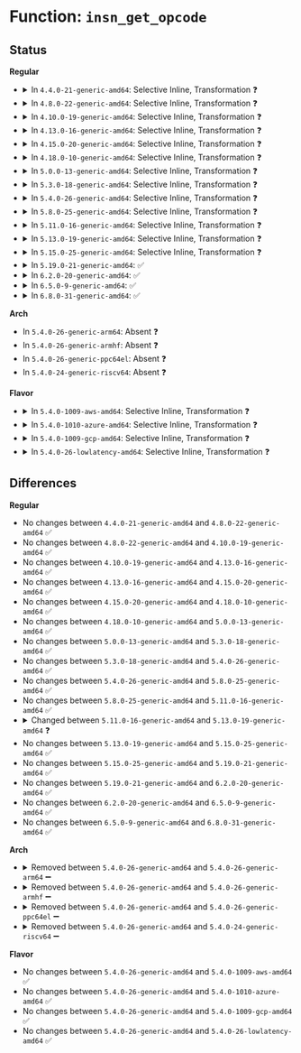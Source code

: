 # Function: <code>insn_get_opcode</code>

## Status
<b>Regular</b>
<ul>
<li>
<details>
<summary>In <code>4.4.0-21-generic-amd64</code>: Selective Inline, Transformation ❓</summary>

```c
void insn_get_opcode(struct insn * insn)
```

```json
{
  "name": "insn_get_opcode",
  "collision_type": "Unique Global",
  "inline_type": "Selective",
  "funcs": [
    {
      "addr": 18446744071583001392,
      "name": "insn_get_opcode",
      "external": true,
      "loc": "arch/x86/lib/insn.c:203",
      "file": "arch/x86/lib/insn.c",
      "inline": "not declared, inlined",
      "caller_inline": [],
      "caller_func": [
        "arch/x86/events/intel/lbr.c:branch_type",
        "arch/x86/mm/mpx.c:mpx_generate_siginfo"
      ]
    }
  ],
  "symbols": [
    {
      "addr": 18446744071583001392,
      "name": "insn_get_opcode.part.4",
      "section": ".text",
      "bind": "STB_LOCAL",
      "size": 335
    },
    {
      "addr": 18446744071583003184,
      "name": "insn_get_opcode",
      "section": ".text",
      "bind": "STB_GLOBAL",
      "size": 23
    }
  ]
}
```
</details>
</li>
<li>
<details>
<summary>In <code>4.8.0-22-generic-amd64</code>: Selective Inline, Transformation ❓</summary>

```c
void insn_get_opcode(struct insn * insn)
```

```json
{
  "name": "insn_get_opcode",
  "collision_type": "Unique Global",
  "inline_type": "Selective",
  "funcs": [
    {
      "addr": 18446744071583291184,
      "name": "insn_get_opcode",
      "external": true,
      "loc": "arch/x86/lib/insn.c:213",
      "file": "arch/x86/lib/insn.c",
      "inline": "not declared, inlined",
      "caller_inline": [],
      "caller_func": [
        "arch/x86/events/intel/lbr.c:branch_type",
        "arch/x86/mm/mpx.c:mpx_generate_siginfo"
      ]
    }
  ],
  "symbols": [
    {
      "addr": 18446744071583291184,
      "name": "insn_get_opcode.part.4",
      "section": ".text",
      "bind": "STB_LOCAL",
      "size": 403
    },
    {
      "addr": 18446744071583293056,
      "name": "insn_get_opcode",
      "section": ".text",
      "bind": "STB_GLOBAL",
      "size": 23
    }
  ]
}
```
</details>
</li>
<li>
<details>
<summary>In <code>4.10.0-19-generic-amd64</code>: Selective Inline, Transformation ❓</summary>

```c
void insn_get_opcode(struct insn * insn)
```

```json
{
  "name": "insn_get_opcode",
  "collision_type": "Unique Global",
  "inline_type": "Selective",
  "funcs": [
    {
      "addr": 18446744071583409840,
      "name": "insn_get_opcode",
      "external": true,
      "loc": "arch/x86/lib/insn.c:213",
      "file": "arch/x86/lib/insn.c",
      "inline": "not declared, inlined",
      "caller_inline": [],
      "caller_func": [
        "arch/x86/events/intel/lbr.c:branch_type",
        "arch/x86/mm/mpx.c:mpx_generate_siginfo"
      ]
    }
  ],
  "symbols": [
    {
      "addr": 18446744071583409840,
      "name": "insn_get_opcode.part.4",
      "section": ".text",
      "bind": "STB_LOCAL",
      "size": 403
    },
    {
      "addr": 18446744071583411712,
      "name": "insn_get_opcode",
      "section": ".text",
      "bind": "STB_GLOBAL",
      "size": 23
    }
  ]
}
```
</details>
</li>
<li>
<details>
<summary>In <code>4.13.0-16-generic-amd64</code>: Selective Inline, Transformation ❓</summary>

```c
void insn_get_opcode(struct insn * insn)
```

```json
{
  "name": "insn_get_opcode",
  "collision_type": "Unique Global",
  "inline_type": "Selective",
  "funcs": [
    {
      "addr": 18446744071588267072,
      "name": "insn_get_opcode",
      "external": true,
      "loc": "arch/x86/lib/insn.c:213",
      "file": "arch/x86/lib/insn.c",
      "inline": "not declared, inlined",
      "caller_inline": [],
      "caller_func": [
        "arch/x86/events/intel/lbr.c:branch_type",
        "arch/x86/mm/mpx.c:mpx_generate_siginfo"
      ]
    }
  ],
  "symbols": [
    {
      "addr": 18446744071588267072,
      "name": "insn_get_opcode.part.4",
      "section": ".text",
      "bind": "STB_LOCAL",
      "size": 393
    },
    {
      "addr": 18446744071588268960,
      "name": "insn_get_opcode",
      "section": ".text",
      "bind": "STB_GLOBAL",
      "size": 24
    }
  ]
}
```
</details>
</li>
<li>
<details>
<summary>In <code>4.15.0-20-generic-amd64</code>: Selective Inline, Transformation ❓</summary>

```c
void insn_get_opcode(struct insn * insn)
```

```json
{
  "name": "insn_get_opcode",
  "collision_type": "Unique Global",
  "inline_type": "Selective",
  "funcs": [
    {
      "addr": 18446744071588822768,
      "name": "insn_get_opcode",
      "external": true,
      "loc": "arch/x86/lib/insn.c:213",
      "file": "arch/x86/lib/insn.c",
      "inline": "not declared, inlined",
      "caller_inline": [],
      "caller_func": [
        "arch/x86/events/intel/lbr.c:branch_type",
        "arch/x86/mm/mpx.c:mpx_generate_siginfo",
        "arch/x86/lib/insn-eval.c:get_seg_base_limit"
      ]
    }
  ],
  "symbols": [
    {
      "addr": 18446744071588822768,
      "name": "insn_get_opcode.part.4",
      "section": ".text",
      "bind": "STB_LOCAL",
      "size": 393
    },
    {
      "addr": 18446744071588824656,
      "name": "insn_get_opcode",
      "section": ".text",
      "bind": "STB_GLOBAL",
      "size": 24
    }
  ]
}
```
</details>
</li>
<li>
<details>
<summary>In <code>4.18.0-10-generic-amd64</code>: Selective Inline, Transformation ❓</summary>

```c
void insn_get_opcode(struct insn * insn)
```

```json
{
  "name": "insn_get_opcode",
  "collision_type": "Unique Global",
  "inline_type": "Selective",
  "funcs": [
    {
      "addr": 18446744071589200912,
      "name": "insn_get_opcode",
      "external": true,
      "loc": "arch/x86/lib/insn.c:213",
      "file": "arch/x86/lib/insn.c",
      "inline": "not declared, inlined",
      "caller_inline": [],
      "caller_func": [
        "arch/x86/events/intel/lbr.c:branch_type",
        "arch/x86/mm/mpx.c:mpx_generate_siginfo",
        "arch/x86/lib/insn-eval.c:get_seg_base_limit"
      ]
    }
  ],
  "symbols": [
    {
      "addr": 18446744071589200912,
      "name": "insn_get_opcode.part.3",
      "section": ".text",
      "bind": "STB_LOCAL",
      "size": 425
    },
    {
      "addr": 18446744071589202816,
      "name": "insn_get_opcode",
      "section": ".text",
      "bind": "STB_GLOBAL",
      "size": 23
    }
  ]
}
```
</details>
</li>
<li>
<details>
<summary>In <code>5.0.0-13-generic-amd64</code>: Selective Inline, Transformation ❓</summary>

```c
void insn_get_opcode(struct insn * insn)
```

```json
{
  "name": "insn_get_opcode",
  "collision_type": "Unique Global",
  "inline_type": "Selective",
  "funcs": [
    {
      "addr": 18446744071589442464,
      "name": "insn_get_opcode",
      "external": true,
      "loc": "arch/x86/lib/insn.c:213",
      "file": "arch/x86/lib/insn.c",
      "inline": "not declared, inlined",
      "caller_inline": [],
      "caller_func": [
        "arch/x86/events/intel/lbr.c:branch_type",
        "arch/x86/mm/mpx.c:mpx_fault_info",
        "arch/x86/lib/insn-eval.c:get_seg_base_limit"
      ]
    }
  ],
  "symbols": [
    {
      "addr": 18446744071589442464,
      "name": "insn_get_opcode.part.3",
      "section": ".text",
      "bind": "STB_LOCAL",
      "size": 423
    },
    {
      "addr": 18446744071589444400,
      "name": "insn_get_opcode",
      "section": ".text",
      "bind": "STB_GLOBAL",
      "size": 23
    }
  ]
}
```
</details>
</li>
<li>
<details>
<summary>In <code>5.3.0-18-generic-amd64</code>: Selective Inline, Transformation ❓</summary>

```c
void insn_get_opcode(struct insn * insn)
```

```json
{
  "name": "insn_get_opcode",
  "collision_type": "Unique Global",
  "inline_type": "Selective",
  "funcs": [
    {
      "addr": 18446744071589900656,
      "name": "insn_get_opcode",
      "external": true,
      "loc": "arch/x86/lib/insn.c:200",
      "file": "arch/x86/lib/insn.c",
      "inline": "not declared, inlined",
      "caller_inline": [],
      "caller_func": [
        "arch/x86/events/intel/lbr.c:branch_type",
        "arch/x86/mm/mpx.c:mpx_fault_info",
        "arch/x86/lib/insn-eval.c:get_seg_base_limit"
      ]
    }
  ],
  "symbols": [
    {
      "addr": 18446744071589900656,
      "name": "insn_get_opcode.part.0",
      "section": ".text",
      "bind": "STB_LOCAL",
      "size": 408
    },
    {
      "addr": 18446744071589902576,
      "name": "insn_get_opcode",
      "section": ".text",
      "bind": "STB_GLOBAL",
      "size": 23
    }
  ]
}
```
</details>
</li>
<li>
<details>
<summary>In <code>5.4.0-26-generic-amd64</code>: Selective Inline, Transformation ❓</summary>

```c
void insn_get_opcode(struct insn * insn)
```

```json
{
  "name": "insn_get_opcode",
  "collision_type": "Unique Global",
  "inline_type": "Selective",
  "funcs": [
    {
      "addr": 18446744071590126640,
      "name": "insn_get_opcode",
      "external": true,
      "loc": "arch/x86/lib/insn.c:200",
      "file": "arch/x86/lib/insn.c",
      "inline": "not declared, inlined",
      "caller_inline": [],
      "caller_func": [
        "arch/x86/events/intel/lbr.c:branch_type",
        "arch/x86/mm/mpx.c:mpx_fault_info",
        "arch/x86/lib/insn-eval.c:get_seg_base_limit"
      ]
    }
  ],
  "symbols": [
    {
      "addr": 18446744071590126640,
      "name": "insn_get_opcode.part.0",
      "section": ".text",
      "bind": "STB_LOCAL",
      "size": 408
    },
    {
      "addr": 18446744071590128560,
      "name": "insn_get_opcode",
      "section": ".text",
      "bind": "STB_GLOBAL",
      "size": 23
    }
  ]
}
```
</details>
</li>
<li>
<details>
<summary>In <code>5.8.0-25-generic-amd64</code>: Selective Inline, Transformation ❓</summary>

```c
void insn_get_opcode(struct insn * insn)
```

```json
{
  "name": "insn_get_opcode",
  "collision_type": "Unique Global",
  "inline_type": "Selective",
  "funcs": [
    {
      "addr": 18446744071585131088,
      "name": "insn_get_opcode",
      "external": true,
      "loc": "arch/x86/lib/insn.c:234",
      "file": "arch/x86/lib/insn.c",
      "inline": "not declared, inlined",
      "caller_inline": [],
      "caller_func": [
        "arch/x86/events/intel/lbr.c:branch_type",
        "arch/x86/lib/insn-eval.c:get_seg_base_limit"
      ]
    }
  ],
  "symbols": [
    {
      "addr": 18446744071585131088,
      "name": "insn_get_opcode.part.0",
      "section": ".text",
      "bind": "STB_LOCAL",
      "size": 408
    },
    {
      "addr": 18446744071585133040,
      "name": "insn_get_opcode",
      "section": ".text",
      "bind": "STB_GLOBAL",
      "size": 23
    }
  ]
}
```
</details>
</li>
<li>
<details>
<summary>In <code>5.11.0-16-generic-amd64</code>: Selective Inline, Transformation ❓</summary>

```c
void insn_get_opcode(struct insn * insn)
```

```json
{
  "name": "insn_get_opcode",
  "collision_type": "Unique Global",
  "inline_type": "Selective",
  "funcs": [
    {
      "addr": 18446744071585282608,
      "name": "insn_get_opcode",
      "external": true,
      "loc": "arch/x86/lib/insn.c:234",
      "file": "arch/x86/lib/insn.c",
      "inline": "not declared, inlined",
      "caller_inline": [],
      "caller_func": [
        "arch/x86/events/intel/lbr.c:branch_type",
        "arch/x86/kernel/cpu/mce/severity.c:is_copy_from_user",
        "arch/x86/lib/insn-eval.c:get_seg_base_limit"
      ]
    }
  ],
  "symbols": [
    {
      "addr": 18446744071585282608,
      "name": "insn_get_opcode.part.0",
      "section": ".text",
      "bind": "STB_LOCAL",
      "size": 408
    },
    {
      "addr": 18446744071585284544,
      "name": "insn_get_opcode",
      "section": ".text",
      "bind": "STB_GLOBAL",
      "size": 23
    }
  ]
}
```
</details>
</li>
<li>
<details>
<summary>In <code>5.13.0-19-generic-amd64</code>: Selective Inline, Transformation ❓</summary>

```c
int insn_get_opcode(struct insn * insn)
```

```json
{
  "name": "insn_get_opcode",
  "collision_type": "Unique Global",
  "inline_type": "Selective",
  "funcs": [
    {
      "addr": 18446744071585166912,
      "name": "insn_get_opcode",
      "external": true,
      "loc": "arch/x86/lib/insn.c:261",
      "file": "arch/x86/lib/insn.c",
      "inline": "not declared, inlined",
      "caller_inline": [],
      "caller_func": [
        "arch/x86/events/intel/lbr.c:branch_type",
        "arch/x86/lib/insn-eval.c:get_seg_base_limit"
      ]
    }
  ],
  "symbols": [
    {
      "addr": 18446744071585166912,
      "name": "insn_get_opcode.part.0",
      "section": ".text",
      "bind": "STB_LOCAL",
      "size": 390
    },
    {
      "addr": 18446744071585167456,
      "name": "insn_get_opcode",
      "section": ".text",
      "bind": "STB_GLOBAL",
      "size": 59
    }
  ]
}
```
</details>
</li>
<li>
<details>
<summary>In <code>5.15.0-25-generic-amd64</code>: Selective Inline, Transformation ❓</summary>

```c
int insn_get_opcode(struct insn * insn)
```

```json
{
  "name": "insn_get_opcode",
  "collision_type": "Unique Global",
  "inline_type": "Selective",
  "funcs": [
    {
      "addr": 18446744071585620544,
      "name": "insn_get_opcode",
      "external": true,
      "loc": "arch/x86/lib/insn.c:262",
      "file": "arch/x86/lib/insn.c",
      "inline": "not declared, inlined",
      "caller_inline": [],
      "caller_func": [
        "arch/x86/events/intel/lbr.c:branch_type",
        "arch/x86/lib/insn-eval.c:get_seg_base_limit"
      ]
    }
  ],
  "symbols": [
    {
      "addr": 18446744071585620544,
      "name": "insn_get_opcode.part.0",
      "section": ".text",
      "bind": "STB_LOCAL",
      "size": 439
    },
    {
      "addr": 18446744071585621136,
      "name": "insn_get_opcode",
      "section": ".text",
      "bind": "STB_GLOBAL",
      "size": 59
    }
  ]
}
```
</details>
</li>
<li>
<details>
<summary>In <code>5.19.0-21-generic-amd64</code>: ✅</summary>

```c
int insn_get_opcode(struct insn * insn)
```

```json
{
  "name": "insn_get_opcode",
  "collision_type": "Unique Global",
  "inline_type": "No",
  "funcs": [
    {
      "addr": 18446744071586778672,
      "name": "insn_get_opcode",
      "external": true,
      "loc": "arch/x86/lib/insn.c:262",
      "file": "arch/x86/lib/insn.c",
      "inline": "seen, unknown",
      "caller_inline": [],
      "caller_func": [
        "arch/x86/events/intel/lbr.c:branch_type",
        "arch/x86/lib/insn-eval.c:insn_decode_mmio",
        "arch/x86/lib/insn-eval.c:insn_get_addr_ref",
        "arch/x86/lib/insn.c:insn_get_modrm"
      ]
    }
  ],
  "symbols": [
    {
      "addr": 18446744071586778672,
      "name": "insn_get_opcode",
      "section": ".text",
      "bind": "STB_GLOBAL",
      "size": 521
    }
  ]
}
```
</details>
</li>
<li>
<details>
<summary>In <code>6.2.0-20-generic-amd64</code>: ✅</summary>

```c
int insn_get_opcode(struct insn * insn)
```

```json
{
  "name": "insn_get_opcode",
  "collision_type": "Unique Global",
  "inline_type": "No",
  "funcs": [
    {
      "addr": 18446744071595944592,
      "name": "insn_get_opcode",
      "external": true,
      "loc": "arch/x86/lib/insn.c:262",
      "file": "arch/x86/lib/insn.c",
      "inline": "seen, unknown",
      "caller_inline": [],
      "caller_func": [
        "arch/x86/events/utils.c:decode_branch_type",
        "arch/x86/lib/insn-eval.c:insn_decode_mmio",
        "arch/x86/lib/insn-eval.c:insn_get_addr_ref",
        "arch/x86/lib/insn.c:insn_get_modrm"
      ]
    }
  ],
  "symbols": [
    {
      "addr": 18446744071595944592,
      "name": "insn_get_opcode",
      "section": ".text",
      "bind": "STB_GLOBAL",
      "size": 521
    }
  ]
}
```
</details>
</li>
<li>
<details>
<summary>In <code>6.5.0-9-generic-amd64</code>: ✅</summary>

```c
int insn_get_opcode(struct insn * insn)
```

```json
{
  "name": "insn_get_opcode",
  "collision_type": "Unique Global",
  "inline_type": "No",
  "funcs": [
    {
      "addr": 18446744071596462880,
      "name": "insn_get_opcode",
      "external": true,
      "loc": "arch/x86/lib/insn.c:262",
      "file": "arch/x86/lib/insn.c",
      "inline": "seen, unknown",
      "caller_inline": [],
      "caller_func": [
        "arch/x86/events/utils.c:decode_branch_type",
        "arch/x86/lib/insn-eval.c:insn_decode_mmio",
        "arch/x86/lib/insn-eval.c:insn_get_addr_ref",
        "arch/x86/lib/insn.c:insn_get_modrm"
      ]
    }
  ],
  "symbols": [
    {
      "addr": 18446744071596462880,
      "name": "insn_get_opcode",
      "section": ".text",
      "bind": "STB_GLOBAL",
      "size": 523
    }
  ]
}
```
</details>
</li>
<li>
<details>
<summary>In <code>6.8.0-31-generic-amd64</code>: ✅</summary>

```c
int insn_get_opcode(struct insn * insn)
```

```json
{
  "name": "insn_get_opcode",
  "collision_type": "Unique Global",
  "inline_type": "No",
  "funcs": [
    {
      "addr": 18446744071597357888,
      "name": "insn_get_opcode",
      "external": true,
      "loc": "arch/x86/lib/insn.c:262",
      "file": "arch/x86/lib/insn.c",
      "inline": "seen, unknown",
      "caller_inline": [],
      "caller_func": [
        "arch/x86/events/utils.c:decode_branch_type",
        "arch/x86/lib/insn-eval.c:insn_decode_mmio",
        "arch/x86/lib/insn-eval.c:insn_get_addr_ref",
        "arch/x86/lib/insn.c:insn_get_modrm"
      ]
    }
  ],
  "symbols": [
    {
      "addr": 18446744071597357888,
      "name": "insn_get_opcode",
      "section": ".text",
      "bind": "STB_GLOBAL",
      "size": 523
    }
  ]
}
```
</details>
</li>
</ul>
<b>Arch</b>
<ul>
<li>
In <code>5.4.0-26-generic-arm64</code>: Absent ❓
</li>
<li>
In <code>5.4.0-26-generic-armhf</code>: Absent ❓
</li>
<li>
In <code>5.4.0-26-generic-ppc64el</code>: Absent ❓
</li>
<li>
In <code>5.4.0-24-generic-riscv64</code>: Absent ❓
</li>
</ul>
<b>Flavor</b>
<ul>
<li>
<details>
<summary>In <code>5.4.0-1009-aws-amd64</code>: Selective Inline, Transformation ❓</summary>

```c
void insn_get_opcode(struct insn * insn)
```

```json
{
  "name": "insn_get_opcode",
  "collision_type": "Unique Global",
  "inline_type": "Selective",
  "funcs": [
    {
      "addr": 18446744071589728896,
      "name": "insn_get_opcode",
      "external": true,
      "loc": "arch/x86/lib/insn.c:200",
      "file": "arch/x86/lib/insn.c",
      "inline": "not declared, inlined",
      "caller_inline": [],
      "caller_func": [
        "arch/x86/events/intel/lbr.c:branch_type",
        "arch/x86/mm/mpx.c:mpx_fault_info",
        "arch/x86/lib/insn-eval.c:get_seg_base_limit"
      ]
    }
  ],
  "symbols": [
    {
      "addr": 18446744071589728896,
      "name": "insn_get_opcode.part.0",
      "section": ".text",
      "bind": "STB_LOCAL",
      "size": 408
    },
    {
      "addr": 18446744071589730816,
      "name": "insn_get_opcode",
      "section": ".text",
      "bind": "STB_GLOBAL",
      "size": 23
    }
  ]
}
```
</details>
</li>
<li>
<details>
<summary>In <code>5.4.0-1010-azure-amd64</code>: Selective Inline, Transformation ❓</summary>

```c
void insn_get_opcode(struct insn * insn)
```

```json
{
  "name": "insn_get_opcode",
  "collision_type": "Unique Global",
  "inline_type": "Selective",
  "funcs": [
    {
      "addr": 18446744071589454576,
      "name": "insn_get_opcode",
      "external": true,
      "loc": "arch/x86/lib/insn.c:200",
      "file": "arch/x86/lib/insn.c",
      "inline": "not declared, inlined",
      "caller_inline": [],
      "caller_func": [
        "arch/x86/events/intel/lbr.c:branch_type",
        "arch/x86/mm/mpx.c:mpx_fault_info",
        "arch/x86/lib/insn-eval.c:get_seg_base_limit"
      ]
    }
  ],
  "symbols": [
    {
      "addr": 18446744071589454576,
      "name": "insn_get_opcode.part.0",
      "section": ".text",
      "bind": "STB_LOCAL",
      "size": 408
    },
    {
      "addr": 18446744071589456496,
      "name": "insn_get_opcode",
      "section": ".text",
      "bind": "STB_GLOBAL",
      "size": 23
    }
  ]
}
```
</details>
</li>
<li>
<details>
<summary>In <code>5.4.0-1009-gcp-amd64</code>: Selective Inline, Transformation ❓</summary>

```c
void insn_get_opcode(struct insn * insn)
```

```json
{
  "name": "insn_get_opcode",
  "collision_type": "Unique Global",
  "inline_type": "Selective",
  "funcs": [
    {
      "addr": 18446744071590172272,
      "name": "insn_get_opcode",
      "external": true,
      "loc": "arch/x86/lib/insn.c:200",
      "file": "arch/x86/lib/insn.c",
      "inline": "not declared, inlined",
      "caller_inline": [],
      "caller_func": [
        "arch/x86/events/intel/lbr.c:branch_type",
        "arch/x86/mm/mpx.c:mpx_fault_info",
        "arch/x86/lib/insn-eval.c:get_seg_base_limit"
      ]
    }
  ],
  "symbols": [
    {
      "addr": 18446744071590172272,
      "name": "insn_get_opcode.part.0",
      "section": ".text",
      "bind": "STB_LOCAL",
      "size": 408
    },
    {
      "addr": 18446744071590174192,
      "name": "insn_get_opcode",
      "section": ".text",
      "bind": "STB_GLOBAL",
      "size": 23
    }
  ]
}
```
</details>
</li>
<li>
<details>
<summary>In <code>5.4.0-26-lowlatency-amd64</code>: Selective Inline, Transformation ❓</summary>

```c
void insn_get_opcode(struct insn * insn)
```

```json
{
  "name": "insn_get_opcode",
  "collision_type": "Unique Global",
  "inline_type": "Selective",
  "funcs": [
    {
      "addr": 18446744071590222720,
      "name": "insn_get_opcode",
      "external": true,
      "loc": "arch/x86/lib/insn.c:200",
      "file": "arch/x86/lib/insn.c",
      "inline": "not declared, inlined",
      "caller_inline": [],
      "caller_func": [
        "arch/x86/events/intel/lbr.c:branch_type",
        "arch/x86/mm/mpx.c:mpx_fault_info",
        "arch/x86/lib/insn-eval.c:get_seg_base_limit"
      ]
    }
  ],
  "symbols": [
    {
      "addr": 18446744071590222720,
      "name": "insn_get_opcode.part.0",
      "section": ".text",
      "bind": "STB_LOCAL",
      "size": 408
    },
    {
      "addr": 18446744071590224640,
      "name": "insn_get_opcode",
      "section": ".text",
      "bind": "STB_GLOBAL",
      "size": 23
    }
  ]
}
```
</details>
</li>
</ul>

## Differences
<b>Regular</b>
<ul>
<li>
No changes between <code>4.4.0-21-generic-amd64</code> and <code>4.8.0-22-generic-amd64</code> ✅
</li>
<li>
No changes between <code>4.8.0-22-generic-amd64</code> and <code>4.10.0-19-generic-amd64</code> ✅
</li>
<li>
No changes between <code>4.10.0-19-generic-amd64</code> and <code>4.13.0-16-generic-amd64</code> ✅
</li>
<li>
No changes between <code>4.13.0-16-generic-amd64</code> and <code>4.15.0-20-generic-amd64</code> ✅
</li>
<li>
No changes between <code>4.15.0-20-generic-amd64</code> and <code>4.18.0-10-generic-amd64</code> ✅
</li>
<li>
No changes between <code>4.18.0-10-generic-amd64</code> and <code>5.0.0-13-generic-amd64</code> ✅
</li>
<li>
No changes between <code>5.0.0-13-generic-amd64</code> and <code>5.3.0-18-generic-amd64</code> ✅
</li>
<li>
No changes between <code>5.3.0-18-generic-amd64</code> and <code>5.4.0-26-generic-amd64</code> ✅
</li>
<li>
No changes between <code>5.4.0-26-generic-amd64</code> and <code>5.8.0-25-generic-amd64</code> ✅
</li>
<li>
No changes between <code>5.8.0-25-generic-amd64</code> and <code>5.11.0-16-generic-amd64</code> ✅
</li>
<li>
<details>
<summary>Changed between <code>5.11.0-16-generic-amd64</code> and <code>5.13.0-19-generic-amd64</code> ❓</summary>
<ul>
<li>
<b>Return type changed. </b>
<code>void</code> ➡️ <code>int</code>
</li>
</ul>
</details>
</li>
<li>
No changes between <code>5.13.0-19-generic-amd64</code> and <code>5.15.0-25-generic-amd64</code> ✅
</li>
<li>
No changes between <code>5.15.0-25-generic-amd64</code> and <code>5.19.0-21-generic-amd64</code> ✅
</li>
<li>
No changes between <code>5.19.0-21-generic-amd64</code> and <code>6.2.0-20-generic-amd64</code> ✅
</li>
<li>
No changes between <code>6.2.0-20-generic-amd64</code> and <code>6.5.0-9-generic-amd64</code> ✅
</li>
<li>
No changes between <code>6.5.0-9-generic-amd64</code> and <code>6.8.0-31-generic-amd64</code> ✅
</li>
</ul>
<b>Arch</b>
<ul>
<li>
<details>
<summary>Removed between <code>5.4.0-26-generic-amd64</code> and <code>5.4.0-26-generic-arm64</code> ➖</summary>

```c
void insn_get_opcode(struct insn * insn)
```
</details>
</li>
<li>
<details>
<summary>Removed between <code>5.4.0-26-generic-amd64</code> and <code>5.4.0-26-generic-armhf</code> ➖</summary>

```c
void insn_get_opcode(struct insn * insn)
```
</details>
</li>
<li>
<details>
<summary>Removed between <code>5.4.0-26-generic-amd64</code> and <code>5.4.0-26-generic-ppc64el</code> ➖</summary>

```c
void insn_get_opcode(struct insn * insn)
```
</details>
</li>
<li>
<details>
<summary>Removed between <code>5.4.0-26-generic-amd64</code> and <code>5.4.0-24-generic-riscv64</code> ➖</summary>

```c
void insn_get_opcode(struct insn * insn)
```
</details>
</li>
</ul>
<b>Flavor</b>
<ul>
<li>
No changes between <code>5.4.0-26-generic-amd64</code> and <code>5.4.0-1009-aws-amd64</code> ✅
</li>
<li>
No changes between <code>5.4.0-26-generic-amd64</code> and <code>5.4.0-1010-azure-amd64</code> ✅
</li>
<li>
No changes between <code>5.4.0-26-generic-amd64</code> and <code>5.4.0-1009-gcp-amd64</code> ✅
</li>
<li>
No changes between <code>5.4.0-26-generic-amd64</code> and <code>5.4.0-26-lowlatency-amd64</code> ✅
</li>
</ul>
